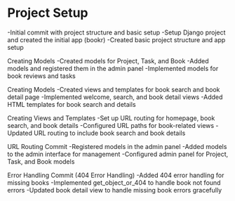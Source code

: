 # Project Setup
-Initial commit with project structure and basic setup
-Setup Django project and created the initial app (bookr)
-Created basic project structure and app setup

Creating Models
-Created models for Project, Task, and Book
-Added models and registered them in the admin panel
-Implemented models for book reviews and tasks

Creating Models
-Created views and templates for book search and book detail page
-Implemented welcome, search, and book detail views
-Added HTML templates for book search and details

Creating Views and Templates
-Set up URL routing for homepage, book search, and book details
-Configured URL paths for book-related views
-Updated URL routing to include book search and book details

URL Routing Commit
-Registered models in the admin panel
-Added models to the admin interface for management
-Configured admin panel for Project, Task, and Book models

Error Handling Commit (404 Error Handling)
-Added 404 error handling for missing books
-Implemented get_object_or_404 to handle book not found errors
-Updated book detail view to handle missing book errors gracefully
